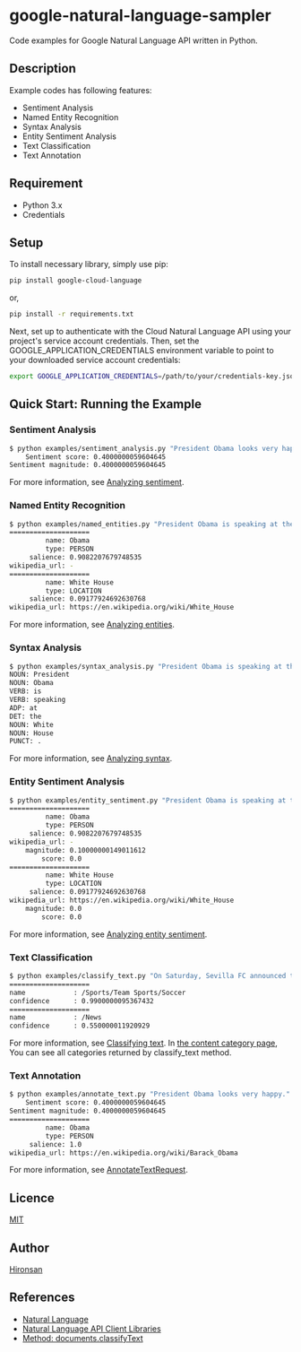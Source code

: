 # google-natural-language-sampler

Code examples for Google Natural Language API written in Python.

## Description

Example codes has following features:

* Sentiment Analysis
* Named Entity Recognition
* Syntax Analysis
* Entity Sentiment Analysis
* Text Classification
* Text Annotation

## Requirement

* Python 3.x
* Credentials

## Setup

To install necessary library, simply use pip:

```bash
pip install google-cloud-language
```

or,

```bash
pip install -r requirements.txt
```

Next, set up to authenticate with the Cloud Natural Language API using your project's service account credentials. Then, set the GOOGLE_APPLICATION_CREDENTIALS environment variable to point to your downloaded service account credentials:

```bash
export GOOGLE_APPLICATION_CREDENTIALS=/path/to/your/credentials-key.json
```

## Quick Start: Running the Example

### Sentiment Analysis

```bash
$ python examples/sentiment_analysis.py "President Obama looks very happy."
    Sentiment score: 0.4000000059604645
Sentiment magnitude: 0.4000000059604645
```

For more information, see [Analyzing sentiment](https://cloud.google.com/natural-language/docs/analyzing-sentiment).

### Named Entity Recognition

```bash
$ python examples/named_entities.py "President Obama is speaking at the White House."
====================
         name: Obama
         type: PERSON
     salience: 0.9082207679748535
wikipedia_url: -
====================
         name: White House
         type: LOCATION
     salience: 0.09177924692630768
wikipedia_url: https://en.wikipedia.org/wiki/White_House
```

For more information, see [Analyzing entities](https://cloud.google.com/natural-language/docs/analyzing-entities).

### Syntax Analysis

```bash
$ python examples/syntax_analysis.py "President Obama is speaking at the White House."
NOUN: President
NOUN: Obama
VERB: is
VERB: speaking
ADP: at
DET: the
NOUN: White
NOUN: House
PUNCT: .
```

For more information, see [Analyzing syntax](https://cloud.google.com/natural-language/docs/analyzing-syntax).

### Entity Sentiment Analysis

```bash
$ python examples/entity_sentiment.py "President Obama is speaking at the White House."
====================
         name: Obama
         type: PERSON
     salience: 0.9082207679748535
wikipedia_url: -
    magnitude: 0.10000000149011612
        score: 0.0
====================
         name: White House
         type: LOCATION
     salience: 0.09177924692630768
wikipedia_url: https://en.wikipedia.org/wiki/White_House
    magnitude: 0.0
        score: 0.0
```

For more information, see [Analyzing entity sentiment](https://cloud.google.com/natural-language/docs/analyzing-entity-sentiment).

### Text Classification

```bash
$ python examples/classify_text.py "On Saturday, Sevilla FC announced the signing of Spanish defender Aleix Vidal from defending LaLiga champions FC Barcelona. Via their official website, Barcelona said they were to receive €8.5 million transfer as well as two million in variables."
====================
name            : /Sports/Team Sports/Soccer
confidence      : 0.9900000095367432
====================
name            : /News
confidence      : 0.550000011920929

```

For more information, see [Classifying text](https://cloud.google.com/natural-language/docs/classifying-text).
In [the content category page](https://cloud.google.com/natural-language/docs/categories), You can see all categories returned by classify_text method.

### Text Annotation

```bash
$ python examples/annotate_text.py "President Obama looks very happy."
    Sentiment score: 0.4000000059604645
Sentiment magnitude: 0.4000000059604645
====================
         name: Obama
         type: PERSON
     salience: 1.0
wikipedia_url: https://en.wikipedia.org/wiki/Barack_Obama
```

For more information, see [AnnotateTextRequest](https://cloud.google.com/natural-language/docs/reference/rpc/google.cloud.language.v1#google.cloud.language.v1.AnnotateTextRequest).

## Licence

[MIT](https://github.com/Hironsan/google-vision-sampler/blob/master/LICENSE)

## Author

[Hironsan](https://github.com/Hironsan)

## References

* [Natural Language](https://googlecloudplatform.github.io/google-cloud-python/latest/language/usage.html)
* [Natural Language API Client Libraries](https://cloud.google.com/natural-language/docs/reference/libraries)
* [Method: documents.classifyText](https://cloud.google.com/natural-language/docs/reference/rest/v1/documents/classifyText)